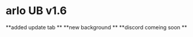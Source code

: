 <br>

# **arlo UB v1.6**


**added update tab **
**new background **
**discord comeing soon **

<br>
